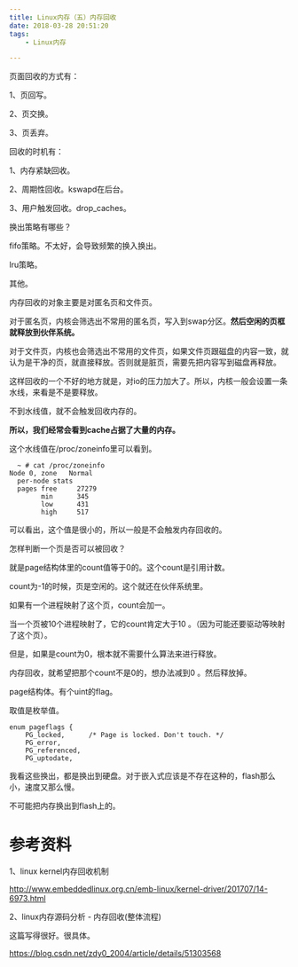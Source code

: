 ```yaml
---
title: Linux内存（五）内存回收
date: 2018-03-28 20:51:20
tags:
	- Linux内存

---
```




页面回收的方式有：

1、页回写。

2、页交换。

3、页丢弃。



回收的时机有：

1、内存紧缺回收。

2、周期性回收。kswapd在后台。

3、用户触发回收。drop_caches。





换出策略有哪些？

fifo策略。不太好，会导致频繁的换入换出。

lru策略。

其他。



内存回收的对象主要是对匿名页和文件页。

对于匿名页，内核会筛选出不常用的匿名页，写入到swap分区。**然后空闲的页框就释放到伙伴系统。**

对于文件页，内核也会筛选出不常用的文件页，如果文件页跟磁盘的内容一致，就认为是干净的页，就直接释放。否则就是脏页，需要先把内容写到磁盘再释放。

这样回收的一个不好的地方就是，对io的压力加大了。所以，内核一般会设置一条水线，来看是不是要释放。

不到水线值，就不会触发回收内存的。

**所以，我们经常会看到cache占据了大量的内存。**

这个水线值在/proc/zoneinfo里可以看到。

```
  ~ # cat /proc/zoneinfo 
Node 0, zone   Normal
  per-node stats
  pages free     27279
        min      345
        low      431
        high     517
```

可以看出，这个值是很小的，所以一般是不会触发内存回收的。



怎样判断一个页是否可以被回收？

就是page结构体里的count值等于0的。这个count是引用计数。

count为-1的时候，页是空闲的。这个就还在伙伴系统里。

如果有一个进程映射了这个页，count会加一。

当一个页被10个进程映射了，它的count肯定大于10 。（因为可能还要驱动等映射了这个页）。

但是，如果是count为0，根本就不需要什么算法来进行释放。

内存回收，就希望把那个count不是0的，想办法减到0 。然后释放掉。



page结构体。有个uint的flag。

取值是枚举值。

```
enum pageflags {
	PG_locked,		/* Page is locked. Don't touch. */
	PG_error,
	PG_referenced,
	PG_uptodate,
```





我看这些换出，都是换出到硬盘。对于嵌入式应该是不存在这种的，flash那么小，速度又那么慢。

不可能把内存换出到flash上的。





# 参考资料

1、linux kernel内存回收机制

http://www.embeddedlinux.org.cn/emb-linux/kernel-driver/201707/14-6973.html

2、linux内存源码分析 - 内存回收(整体流程)

这篇写得很好。很具体。

https://blog.csdn.net/zdy0_2004/article/details/51303568